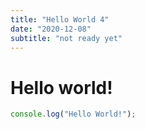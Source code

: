 ```yaml
---
title: "Hello World 4"
date: "2020-12-08"
subtitle: "not ready yet"
---
```


# Hello world!

```javascript
console.log("Hello World!");
```
